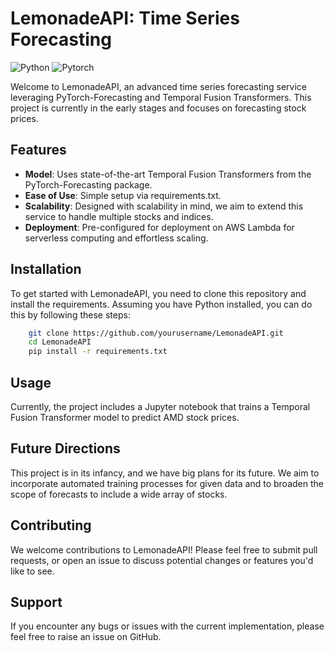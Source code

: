 # LemonadeAPI: Time Series Forecasting

![Python](https://img.shields.io/badge/Python-3.10-blue)
![Pytorch](https://img.shields.io/badge/Pytorch-Forecasting-orange)

Welcome to LemonadeAPI, an advanced time series forecasting service leveraging PyTorch-Forecasting and Temporal Fusion Transformers. This project is currently in the early stages and focuses on forecasting stock prices.

## Features

- **Model**: Uses state-of-the-art Temporal Fusion Transformers from the PyTorch-Forecasting package.
- **Ease of Use**: Simple setup via requirements.txt.
- **Scalability**: Designed with scalability in mind, we aim to extend this service to handle multiple stocks and indices.
- **Deployment**: Pre-configured for deployment on AWS Lambda for serverless computing and effortless scaling.

## Installation

To get started with LemonadeAPI, you need to clone this repository and install the requirements. Assuming you have Python installed, you can do this by following these steps:

```bash
    git clone https://github.com/yourusername/LemonadeAPI.git
    cd LemonadeAPI
    pip install -r requirements.txt
```

## Usage

Currently, the project includes a Jupyter notebook that trains a Temporal Fusion Transformer model to predict AMD stock prices.

## Future Directions

This project is in its infancy, and we have big plans for its future. We aim to incorporate automated training processes for given data and to broaden the scope of forecasts to include a wide array of stocks.

## Contributing

We welcome contributions to LemonadeAPI! Please feel free to submit pull requests, or open an issue to discuss potential changes or features you'd like to see.

## Support

If you encounter any bugs or issues with the current implementation, please feel free to raise an issue on GitHub. 
